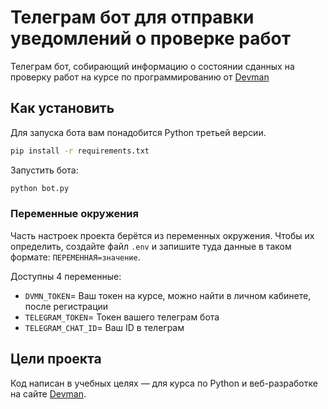# Телеграм бот для отправки уведомлений о проверке работ

Телеграм бот, собирающий информацию о состоянии сданных на проверку работ на курсе по программированию от [Devman](https://dvmn.org) 

## Как установить

Для запуска бота вам понадобится Python третьей версии.

```sh
pip install -r requirements.txt
```
Запустить бота:
```sh
python bot.py
```

### Переменные окружения

Часть настроек проекта берётся из переменных окружения. Чтобы их определить, создайте файл `.env` и запишите туда данные в таком формате: `ПЕРЕМЕННАЯ=значение`.

Доступны 4 переменные:
 - `DVMN_TOKEN`= Ваш токен на курсе, можно найти в личном кабинете, после регистрации
 - `TELEGRAM_TOKEN`= Токен вашего телеграм бота 
 - `TELEGRAM_CHAT_ID`= Ваш ID в телеграм


## Цели проекта

Код написан в учебных целях — для курса по Python и веб-разработке на сайте [Devman](https://dvmn.org).